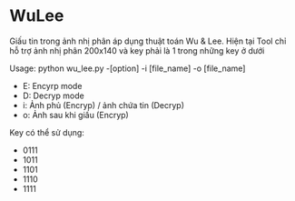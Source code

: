 # WuLee
Giấu tin trong ảnh nhị phân áp dụng thuật toán Wu & Lee. Hiện tại Tool chỉ hỗ trợ ảnh nhị phân 200x140 và key phải là 1 trong những key ở dưới</br>

Usage: python wu_lee.py -[option] -i [file_name] -o [file_name]
+ E: Encyrp mode
+ D: Decryp mode
+ i: Ảnh phủ (Encryp) / ảnh chứa tin (Decryp)
+ o: Ảnh sau khi giấu (Encryp)

Key có thể sử dụng:
+ 0111
+ 1011
+ 1101
+ 1110
+ 1111
